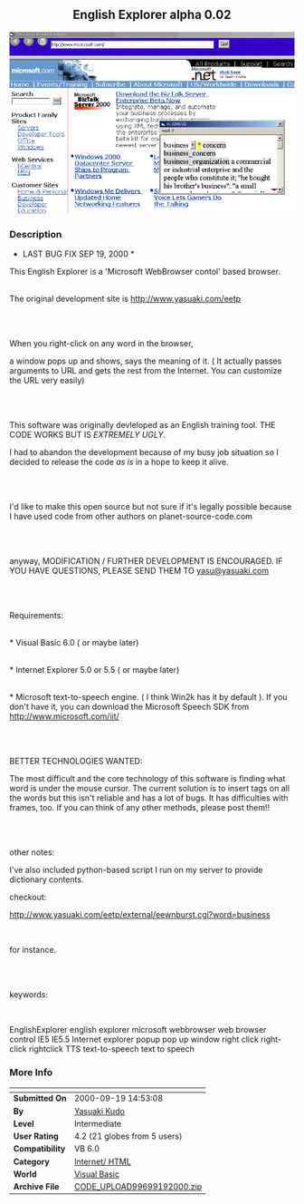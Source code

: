 ﻿<div align="center">

## English Explorer alpha 0\.02

<img src="PIC20008261057288546.gif">
</div>

### Description

* LAST BUG FIX SEP 19, 2000 * <p>

This English Explorer is a 'Microsoft WebBrowser contol' based browser.<br><br>

The original development site is http://www.yasuaki.com/eetp

<br><br>

When you right-click on any word in the browser,

a window pops up and shows, says the meaning of it. ( It actually passes arguments to URL and gets the rest from the Internet. You can customize the URL very easily)

<br><br>

This software was originally devleloped as an English training tool. THE CODE WORKS BUT IS *EXTREMELY UGLY*.

I had to abandon the development because of my busy job situation so I decided to release the code *as is* in a hope to keep it alive.

<br><br>

I'd like to make this open source but not sure if it's legally possible because I have used code from other authors on planet-source-code.com

<br><br>

anyway, MODIFICATION / FURTHER DEVELOPMENT IS ENCOURAGED. IF YOU HAVE QUESTIONS, PLEASE SEND THEM TO yasu@yasuaki.com

<br><br>

Requirements:

<br>* Visual Basic 6.0 ( or maybe later)

<br>* Internet Explorer 5.0 or 5.5 ( or maybe later)

<br>* Microsoft text-to-speech engine. ( I think Win2k has it by default ). If you don't have it, you can download the Microsoft Speech SDK from http://www.microsoft.com/iit/

<br><br>

BETTER TECHNOLOGIES WANTED:<br>

The most difficult and the core technology of this software is finding what word is under the mouse cursor. The current solution is to insert <span onmouse...> tags on all the words but this isn't reliable and has a lot of bugs. It has difficulties with frames, too. If you can think of any other methods, please post them!!

<br><br>

other notes:

I've also included python-based script I run on my server to provide dictionary contents. <br>

checkout:<br>

http://www.yasuaki.com/eetp/external/eewnburst.cgi?word=business

<br>

for instance.

<br><br>

keywords:

<br>

EnglishExplorer english explorer microsoft webbrowser web browser control IE5 IE5.5 Internet explorer popup pop up window right click right-click rightclick TTS text-to-speech text to speech
 
### More Info
 


<span>             |<span>
---                |---
**Submitted On**   |2000-09-19 14:53:08
**By**             |[Yasuaki Kudo](https://github.com/Planet-Source-Code/PSCIndex/blob/master/ByAuthor/yasuaki-kudo.md)
**Level**          |Intermediate
**User Rating**    |4.2 (21 globes from 5 users)
**Compatibility**  |VB 6\.0
**Category**       |[Internet/ HTML](https://github.com/Planet-Source-Code/PSCIndex/blob/master/ByCategory/internet-html__1-34.md)
**World**          |[Visual Basic](https://github.com/Planet-Source-Code/PSCIndex/blob/master/ByWorld/visual-basic.md)
**Archive File**   |[CODE\_UPLOAD99699192000\.zip](https://github.com/Planet-Source-Code/yasuaki-kudo-english-explorer-alpha-0-02__1-11014/archive/master.zip)









